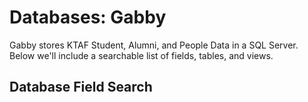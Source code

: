 # Databases: Gabby

Gabby stores KTAF Student, Alumni, and People Data in a SQL Server. Below we'll include a searchable list of fields, tables, and views.

## Database Field Search

<script type='text/javascript' src='https://tableau.kipp.org/javascripts/api/viz_v1.js'></script><div class='tableauPlaceholder' style='width: 1000px; height: 850px;'><object class='tableauViz' width='1000' height='850' style='display:none;'><param name='host_url' value='https%3A%2F%2Ftableau.kipp.org%2F' /> <param name='embed_code_version' value='3' /> <param name='site_root' value='&#47;t&#47;KIPPNJ' /><param name='name' value='column_lookup&#47;FieldSearch' /><param name='tabs' value='yes' /><param name='toolbar' value='yes' /><param name='showAppBanner' value='false' /></object></div>

